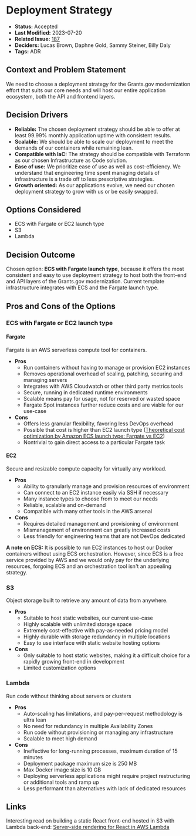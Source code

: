 # Deployment Strategy

- **Status:** Accepted <!-- REQUIRED -->
- **Last Modified:** 2023-07-20 <!-- REQUIRED -->
- **Related Issue:** [187](https://github.com/HHS/grants-equity/issues/187) <!-- RECOMMENDED -->
- **Deciders:** Lucas Brown, Daphne Gold, Sammy Steiner, Billy Daly <!-- REQUIRED -->
- **Tags:** ADR <!-- OPTIONAL -->

## Context and Problem Statement

We need to choose a deployment strategy for the Grants.gov modernization effort that suits our core needs and will host our entire application ecosystem, both the API and frontend layers.

## Decision Drivers <!-- RECOMMENDED -->

- **Reliable:** The chosen deployment strategy should be able to offer at least 99.99% monthly application uptime with consistent results.
- **Scalable:** We should be able to scale our deployment to meet the demands of our containers while remaining lean.
- **Compatible with IaC:** The strategy should be compatible with Terraform as our chosen Infrastructure as Code solution.
- **Ease of use:** We prioritize ease of use as well as cost-efficiency. We understand that engineering time spent managing details of infrastructure is a trade off to less prescriptive strategies.
- **Growth oriented:** As our applications evolve, we need our chosen deployment strategy to grow with us or be easily swapped.

## Options Considered

- ECS with Fargate or EC2 launch type
- S3
- Lambda

## Decision Outcome <!-- REQUIRED -->

Chosen option: **ECS with Fargate launch type**, because it offers the most consistent and easy to use deployment strategy to host both the front-end and API layers of the Grants.gov modernization. Current template infrastructure integrates with ECS and the Fargate launch type.

## Pros and Cons of the Options <!-- OPTIONAL -->

### ECS with Fargate or EC2 launch type

#### Fargate

Fargate is an AWS serverless compute tool for containers.

- **Pros**
  - Run containers without having to manage or provision EC2 instances
  - Removes operational overhead of scaling, patching, securing and managing servers
  - Integrates with AWS Cloudwatch or other third party metrics tools
  - Secure, running in dedicated runtime environments
  - Scalable means pay for usage, not for reserved or wasted space
  - Fargate Spot instances further reduce costs and are viable for our use-case
- **Cons**
  - Offers less granular flexibility, favoring less DevOps overhead
  - Possible that cost is higher than EC2 launch type ([Theoretical cost optimization by Amazon ECS launch type: Fargate vs EC2](https://aws.amazon.com/blogs/containers/theoretical-cost-optimization-by-amazon-ecs-launch-type-fargate-vs-ec2/))
  - Nontrivial to gain direct access to a particular Fargate task

#### EC2

Secure and resizable compute capacity for virtually any workload.

- **Pros**
  - Ability to granularly manage and provision resources of environment
  - Can connect to an EC2 instance easily via SSH if necessary
  - Many instance types to choose from to meet our needs
  - Reliable, scalable and on-demand
  - Compatible with many other tools in the AWS arsenal
- **Cons**
  - Requires detailed management and provisioning of environment
  - Mismanagement of environment can greatly increased costs
  - Less friendly for engineering teams that are not DevOps dedicated

**A note on ECS:** It is possible to run EC2 instances to host our Docker containers without using ECS orchestration. However, since ECS is a free service provided by AWS and we would only pay for the underlying resources, forgoing ECS and an orchestration tool isn't an appealing strategy.
### S3

Object storage built to retrieve any amount of data from anywhere.

- **Pros**
  - Suitable to host static websites, our current use-case
  - Highly scalable with unlimited storage space
  - Extremely cost-effective with pay-as-needed pricing model
  - Highly durable with storage redundancy in multiple locations
  - Easy to use interface with static website hosting options
- **Cons**
  - Only suitable to host static websites, making it a difficult choice for a rapidly growing front-end in development
  - Limited customization options

### Lambda

Run code without thinking about servers or clusters

- **Pros**
  - Auto-scaling has limitations, and pay-per-request methodology is ultra lean
  - No need for redundancy in multiple Availability Zones
  - Run code without provisioning or managing any infrastructure
  - Scalable to meet high demand
- **Cons**
  - Ineffective for long-running processes, maximum duration of 15 minutes
  - Deployment package maximum size is 250 MB
  - Max Docker image size is 10 GB
  - Deploying serverless applications might require project restructuring or additional tools and ramp up
  - Less performant than alternatives with lack of dedicated resources

## Links <!-- OPTIONAL -->

Interesting read on building a static React front-end hosted in S3 with Lambda back-end:
[Server-side rendering for React in AWS Lambda](https://aws.amazon.com/blogs/compute/building-server-side-rendering-for-react-in-aws-lambda/)
